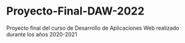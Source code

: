 # Proyecto-Final-DAW-2022
Proyecto final del curso de Desarrollo de Aplicaciones Web realizado durante los años 2020-2021
